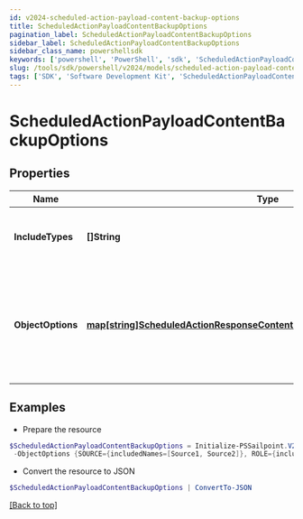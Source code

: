 ```yaml
---
id: v2024-scheduled-action-payload-content-backup-options
title: ScheduledActionPayloadContentBackupOptions
pagination_label: ScheduledActionPayloadContentBackupOptions
sidebar_label: ScheduledActionPayloadContentBackupOptions
sidebar_class_name: powershellsdk
keywords: ['powershell', 'PowerShell', 'sdk', 'ScheduledActionPayloadContentBackupOptions', 'V2024ScheduledActionPayloadContentBackupOptions'] 
slug: /tools/sdk/powershell/v2024/models/scheduled-action-payload-content-backup-options
tags: ['SDK', 'Software Development Kit', 'ScheduledActionPayloadContentBackupOptions', 'V2024ScheduledActionPayloadContentBackupOptions']
---
```



# ScheduledActionPayloadContentBackupOptions

## Properties

Name | Type | Description | Notes
------------ | ------------- | ------------- | -------------
**IncludeTypes** | **[]String** | Object types that are to be included in the backup. | [optional] 
**ObjectOptions** | [**map[string]ScheduledActionResponseContentBackupOptionsObjectOptionsValue**](scheduled-action-response-content-backup-options-object-options-value) | Map of objectType string to the options to be passed to the target service for that objectType. | [optional] 

## Examples

- Prepare the resource
```powershell
$ScheduledActionPayloadContentBackupOptions = Initialize-PSSailpoint.V2024ScheduledActionPayloadContentBackupOptions  -IncludeTypes [ROLE, IDENTITY_PROFILE] `
 -ObjectOptions {SOURCE={includedNames=[Source1, Source2]}, ROLE={includedNames=[Admin Role, User Role]}}
```

- Convert the resource to JSON
```powershell
$ScheduledActionPayloadContentBackupOptions | ConvertTo-JSON
```


[[Back to top]](#) 

